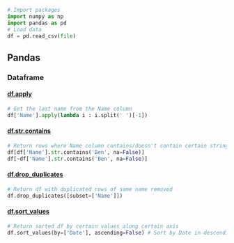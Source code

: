 
```python
# Import packages
import numpy as np
import pandas as pd
# Load data
df = pd.read_csv(file)
```

## Pandas
### Dataframe
#### [df.apply](https://pandas.pydata.org/pandas-docs/stable/reference/api/pandas.DataFrame.apply.html)
```python
# Get the last name from the Name column
df['Name'].apply(lambda i : i.split(' ')[-1])
```

#### [df.str.contains](https://pandas.pydata.org/docs/reference/api/pandas.Series.str.contains.html)
```python
# Return rows where Name column contains/doesn't contain certain strings; Fill False value for missing values
df[df['Name'].str.contains('Ben', na=False)]
df[~df['Name'].str.contains('Ben', na=False)]
```

#### [df.drop_duplicates](https://pandas.pydata.org/docs/reference/api/pandas.DataFrame.drop_duplicates.html)
```python
# Return df with duplicated rows of same name removed
df.drop_duplicates([subset=['Name']])
```

#### [df.sort_values](https://pandas.pydata.org/docs/reference/api/pandas.DataFrame.sort_values.html)
```python
# Return sorted df by certain values along certain axis
df.sort_values(by=['Date'], ascending=False) # Sort by Date in descending order
```
